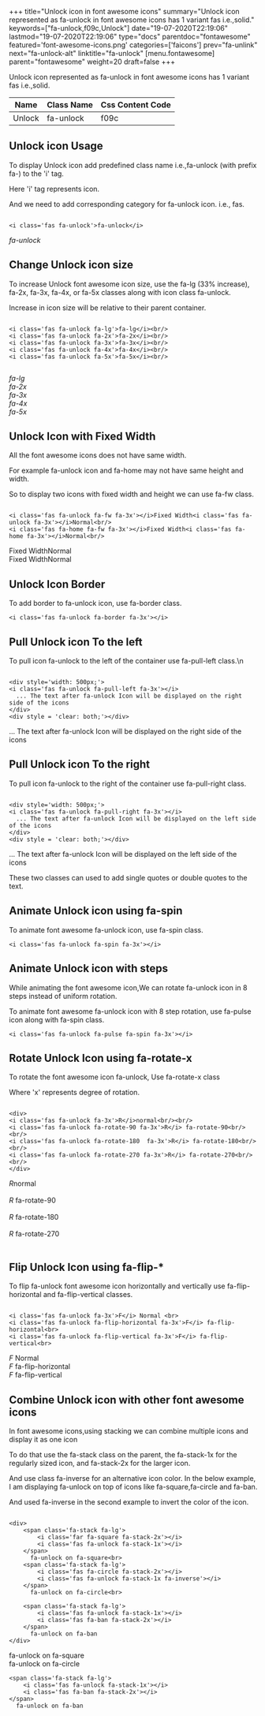 +++
title="Unlock icon in font awesome icons"
summary="Unlock icon represented as fa-unlock in font awesome icons has 1 variant fas i.e.,solid."
keywords=["fa-unlock,f09c,Unlock"]
date="19-07-2020T22:19:06"
lastmod="19-07-2020T22:19:06"
type="docs"
parentdoc="fontawesome"
featured='font-awesome-icons.png'
categories=['faicons']
prev="fa-unlink"
next="fa-unlock-alt"
linktitle="fa-unlock"
[menu.fontawesome]
parent="fontawesome"
weight=20
draft=false
+++


Unlock icon represented as fa-unlock in font awesome icons has 1 variant fas i.e.,solid.

<div class='table-responsive'><table class='table'><thead><tr><th>Name</th><th>Class Name</th><th>Css Content Code</th></tr></thead><tbody><tr><td>Unlock</td><td>fa-unlock</td><td>f09c</td></tr></tbody></table></div>



## Unlock icon Usage

To display Unlock icon add predefined class name i.e.,fa-unlock (with prefix fa-) to the 'i' tag.

Here 'i' tag represents icon.

And we need to add corresponding category for fa-unlock icon. i.e., fas.


```

<i class='fas fa-unlock'>fa-unlock</i>
```

<i class='fas fa-unlock'>fa-unlock</i>




## Change Unlock icon size
To increase Unlock font awesome icon size, use the fa-lg (33% increase), fa-2x, fa-3x, fa-4x, or fa-5x classes along with icon class fa-unlock.

Increase in icon size will be relative to their parent container. 

```

<i class='fas fa-unlock fa-lg'>fa-lg</i><br/>
<i class='fas fa-unlock fa-2x'>fa-2x</i><br/>
<i class='fas fa-unlock fa-3x'>fa-3x</i><br/>
<i class='fas fa-unlock fa-4x'>fa-4x</i><br/>
<i class='fas fa-unlock fa-5x'>fa-5x</i><br/>
            
```

<i class='fas fa-unlock fa-lg'>fa-lg</i><br/>
<i class='fas fa-unlock fa-2x'>fa-2x</i><br/>
<i class='fas fa-unlock fa-3x'>fa-3x</i><br/>
<i class='fas fa-unlock fa-4x'>fa-4x</i><br/>
<i class='fas fa-unlock fa-5x'>fa-5x</i><br/>
            



## Unlock Icon with Fixed Width 

All the font awesome icons does not have same width.

For example fa-unlock icon and fa-home may not have same height and width.

So to display two icons with fixed width and height we can use fa-fw class.


```

<i class='fas fa-unlock fa-fw fa-3x'></i>Fixed Width<i class='fas fa-unlock fa-3x'></i>Normal<br/>
<i class='fas fa-home fa-fw fa-3x'></i>Fixed Width<i class='fas fa-home fa-3x'></i>Normal<br/>
```

<i class='fas fa-unlock fa-fw fa-3x'></i>Fixed Width<i class='fas fa-unlock fa-3x'></i>Normal<br/>
<i class='fas fa-home fa-fw fa-3x'></i>Fixed Width<i class='fas fa-home fa-3x'></i>Normal<br/>



## Unlock Icon Border 

To add border to fa-unlock icon, use fa-border class.


```
<i class='fas fa-unlock fa-border fa-3x'></i>

```
<i class='fas fa-unlock fa-border fa-3x'></i>





## Pull Unlock icon To the left

To pull icon fa-unlock to the left of the container use fa-pull-left class.\n

```

<div style='width: 500px;'>
<i class='fas fa-unlock fa-pull-left fa-3x'></i>
  ... The text after fa-unlock Icon will be displayed on the right side of the icons
</div>
<div style = 'clear: both;'></div>
```

<div style='width: 500px;'>
<i class='fas fa-unlock fa-pull-left fa-3x'></i>
  ... The text after fa-unlock Icon will be displayed on the right side of the icons
</div>
<div style = 'clear: both;'></div>




## Pull Unlock icon To the right
To pull icon fa-unlock to the right of the container use fa-pull-right class.

```

<div style='width: 500px;'>
<i class='fas fa-unlock fa-pull-right fa-3x'></i>
  ... The text after fa-unlock Icon will be displayed on the left side of the icons
</div>
<div style = 'clear: both;'></div>
```

<div style='width: 500px;'>
<i class='fas fa-unlock fa-pull-right fa-3x'></i>
  ... The text after fa-unlock Icon will be displayed on the left side of the icons
</div>
<div style = 'clear: both;'></div>

These two classes can used to add single quotes or double quotes to the text.


## Animate Unlock icon using fa-spin
To animate font awesome fa-unlock icon, use fa-spin class.

```
<i class='fas fa-unlock fa-spin fa-3x'></i>
```
<i class='fas fa-unlock fa-spin fa-3x'></i>




## Animate Unlock icon with steps
While animating the font awesome icon,We can rotate fa-unlock icon in 8 steps instead of uniform rotation.

To animate font awesome fa-unlock icon with 8 step rotation, use fa-pulse icon along with fa-spin class.


```
<i class='fas fa-unlock fa-pulse fa-spin fa-3x'></i>

```
<i class='fas fa-unlock fa-pulse fa-spin fa-3x'></i>





## Rotate Unlock Icon using fa-rotate-x
To rotate the font awesome icon fa-unlock, Use fa-rotate-x class

Where 'x' represents degree of rotation.


```

<div>
<i class='fas fa-unlock fa-3x'>R</i>normal<br/><br/>
<i class='fas fa-unlock fa-rotate-90 fa-3x'>R</i> fa-rotate-90<br/><br/> 
<i class='fas fa-unlock fa-rotate-180  fa-3x'>R</i> fa-rotate-180<br/><br/> 
<i class='fas fa-unlock fa-rotate-270 fa-3x'>R</i> fa-rotate-270<br/><br/>
</div>
```

<div>
<i class='fas fa-unlock fa-3x'>R</i>normal<br/><br/>
<i class='fas fa-unlock fa-rotate-90 fa-3x'>R</i> fa-rotate-90<br/><br/> 
<i class='fas fa-unlock fa-rotate-180  fa-3x'>R</i> fa-rotate-180<br/><br/> 
<i class='fas fa-unlock fa-rotate-270 fa-3x'>R</i> fa-rotate-270<br/><br/>
</div>




## Flip Unlock Icon using fa-flip-*
To flip fa-unlock font awesome icon horizontally and vertically use fa-flip-horizontal and fa-flip-vertical classes. 

```

<i class='fas fa-unlock fa-3x'>F</i> Normal <br>
<i class='fas fa-unlock fa-flip-horizontal fa-3x'>F</i> fa-flip-horizontal<br>
<i class='fas fa-unlock fa-flip-vertical fa-3x'>F</i> fa-flip-vertical<br>
```

<i class='fas fa-unlock fa-3x'>F</i> Normal <br>
<i class='fas fa-unlock fa-flip-horizontal fa-3x'>F</i> fa-flip-horizontal<br>
<i class='fas fa-unlock fa-flip-vertical fa-3x'>F</i> fa-flip-vertical<br>




## Combine Unlock icon with other font awesome icons
In font awesome icons,using stacking we can combine multiple icons and display it as one icon 

To do that use the fa-stack class on the parent, the fa-stack-1x for the regularly sized icon, and fa-stack-2x for the larger icon.

And use class fa-inverse for an alternative icon color. 
In the below example, I am displaying fa-unlock on top of icons like fa-square,fa-circle and fa-ban.

And used fa-inverse in the second example to invert the color of the icon.

```

<div>
    <span class='fa-stack fa-lg'>
        <i class='far fa-square fa-stack-2x'></i>
        <i class='fas fa-unlock fa-stack-1x'></i>
    </span>
      fa-unlock on fa-square<br>
    <span class='fa-stack fa-lg'>
        <i class='fas fa-circle fa-stack-2x'></i>
        <i class='fas fa-unlock fa-stack-1x fa-inverse'></i>
    </span>
      fa-unlock on fa-circle<br>

    <span class='fa-stack fa-lg'>
        <i class='fas fa-unlock fa-stack-1x'></i>
        <i class='fas fa-ban fa-stack-2x'></i>
    </span>
      fa-unlock on fa-ban
</div>
```

<div>
    <span class='fa-stack fa-lg'>
        <i class='far fa-square fa-stack-2x'></i>
        <i class='fas fa-unlock fa-stack-1x'></i>
    </span>
      fa-unlock on fa-square<br>
    <span class='fa-stack fa-lg'>
        <i class='fas fa-circle fa-stack-2x'></i>
        <i class='fas fa-unlock fa-stack-1x fa-inverse'></i>
    </span>
      fa-unlock on fa-circle<br>

    <span class='fa-stack fa-lg'>
        <i class='fas fa-unlock fa-stack-1x'></i>
        <i class='fas fa-ban fa-stack-2x'></i>
    </span>
      fa-unlock on fa-ban
</div>






